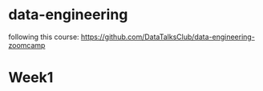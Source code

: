 # data-engineering
following this course: https://github.com/DataTalksClub/data-engineering-zoomcamp

# Week1
